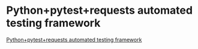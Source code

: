 # Python+pytest+requests automated testing framework
[Python+pytest+requests automated testing framework](https://aiwithcloud.com/2022/09/16/pythonpytestrequests_automated_testing_framework/)